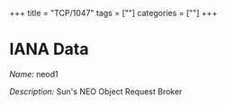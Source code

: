 +++
title = "TCP/1047"
tags = [""]
categories = [""]
+++

# IANA Data

_Name:_ neod1

_Description:_ Sun's NEO Object Request Broker

